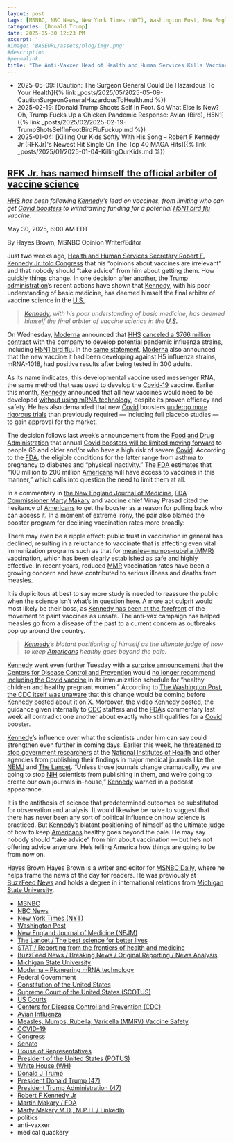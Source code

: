 ```yaml
---
layout: post
tags: [MSNBC, NBC News, New York Times (NYT), Washington Post, New England Journal of Medicine (NEJM), The Lancet / The best science for better lives, STAT / Reporting from the frontiers of health and medicine, BuzzFeed News / Breaking News / Original Reporting / News Analysis, Michigan State University, Moderna – Pioneering mRNA technology, Federal Government, Constitution of the United States, Supreme Court of the United States (SCOTUS), US Courts, Centers for Disease Control and Prevention (CDC), Avian Influenza, Measles Mumps Rubella Varicella (MMRV) Vaccine Safety, COVID-19, Congress, Senate, House of Representatives, President of the United States (POTUS), White House (WH), Donald J Trump, President Donald Trump (47), President Trump Administration (47), Robert F Kennedy Jr, Martin Makary / FDA, Marty Makary M.D. M.P.H. / LinkedIn, politics, anti-vaxxer, medical quackery]
categories: [Donald Trump]
date: 2025-05-30 12:23 PM
excerpt: ''
#image: 'BASEURL/assets/blog/img/.png'
#description:
#permalink:
title: "The Anti-Vaxxer Head of Health and Human Services Kills Vaccine Development for Bird Flu"
---
```


- 2025-05-09: [Caution: The Surgeon General Could Be Hazardous To Your Health]({% link _posts/2025/05/2025-05-09-CautionSurgeonGeneralHazardousToHealth.md %})
- 2025-02-19: [Donald Trump Shoots Self In Foot. So What Else Is New? Oh, Trump Fucks Up a Chicken Pandemic Response: Avian (Bird), H5N1]({% link _posts/2025/02/2025-02-19-TrumpShotsSelfInFootBirdFluFuckup.md %})
- 2025-01-04: [Killing Our Kids Softly With His Song – Robert F Kennedy Jr (RFKJr)'s Newest Hit Single On The Top 40 MAGA Hits]({% link _posts/2025/01/2025-01-04-KillingOurKids.md %})

## [RFK Jr. has named himself the official arbiter of vaccine science](https://www.msnbc.com/opinion/msnbc-opinion/rfk-jr-hhs-vaccines-covid-bird-flu-moderna-rcna209745)

*[HHS](https://www.hhs.gov/) has been following [Kennedy](https://www.hhs.gov/about/leadership/robert-kennedy.html)'s lead on vaccines, from limiting who can get [Covid boosters]() to withdrawing funding for a potential [H5N1 bird flu](https://www.cdc.gov/bird-flu/) vaccine.*

May 30, 2025, 6:00 AM EDT

By Hayes Brown, MSNBC Opinion Writer/Editor

Just two weeks ago, [Health and Human Services Secretary Robert F. Kennedy Jr. told Congress](https://www.msnbc.com/opinion/msnbc-opinion/rfk-jr-testimony-congressional-hearing-vaccine-advice-rcna206890) that his “opinions about vaccines are irrelevant” and that nobody should “take advice” from him about getting them. How quickly things change. In one decision after another, the [Trump](https://www.donaldjtrump.com/) [administration](https://www.whitehouse.gov/)’s recent actions have shown that [Kennedy](https://www.hhs.gov/about/leadership/robert-kennedy.html), with his poor understanding of basic medicine, has deemed himself the final arbiter of vaccine science in the [U.S.](https://www.usa.gov/)

> *[Kennedy](https://www.hhs.gov/about/leadership/robert-kennedy.html), with his poor understanding of basic medicine, has deemed himself the final arbiter of vaccine science in the [U.S.](https://www.usa.gov/)*

On Wednesday, [Moderna](https://www.modernatx.com/) announced that [HHS](https://www.hhs.gov/) [canceled a $766 million contract](https://www.nbcnews.com/health/health-news/trump-administration-cancels-766-million-moderna-contract-fight-future-rcna209707) with the company to develop potential pandemic influenza strains, including [H5N1 bird flu](https://www.cdc.gov/bird-flu/). In the [same statement](https://investors.modernatx.com/news/news-details/2025/Moderna-Announces-Update-on-Investigational-Pandemic-Influenza-Program-/default.aspx), [Moderna](https://www.modernatx.com/) also announced that the new vaccine it had been developing against H5 influenza strains, mRNA-1018, had positive results after being tested in 300 adults.

As its name indicates, this developmental vaccine used messenger RNA, the same method that was used to develop the [Covid-19](https://www.cdc.gov/covid/index.html) vaccine. Earlier this month, [Kennedy](https://www.hhs.gov/about/leadership/robert-kennedy.html) announced that all new vaccines would need to be developed [without using mRNA technology](https://www.nytimes.com/2025/05/01/us/rfk-jr-vaccine-safety-placebos-covid.html), despite its proven efficacy and safety. He has also demanded that new [Covid](https://www.cdc.gov/covid/index.html) boosters [undergo more rigorous trials](https://www.nbcnews.com/health/health-news/fda-panel-says-covid-vaccines-can-stay-fall-access-concerns-rcna208492) than previously required — including full placebo studies — to gain approval for the market.

The decision follows last week’s announcement from the [Food and Drug Administration](https://www.fda.gov/) that annual [Covid boosters will be limited moving forward](https://www.statnews.com/2025/05/20/fda-vaccine-framework-new-covid-shot-recommendations-vinay-prasad-marty-makary/) to people 65 and older and/or who have a high risk of severe [Covid](https://www.cdc.gov/covid/index.html). According to the [FDA](https://www.fda.gov/), the eligible conditions for the latter range from asthma to pregnancy to diabetes and “physical inactivity.” The [FDA](https://www.fda.gov/) estimates that “100 million to 200 million [Americans](https://www.usa.gov/) will have access to vaccines in this manner,” which calls into question the need to limit them at all.

In a commentary in [the New England Journal of Medicine](https://www.nejm.org/doi/full/10.1056/NEJMsb2506929), [FDA](https://www.fda.gov/) [Commissioner Marty Makary](https://www.fda.gov/about-fda/fda-organization/martin-makary) and vaccine chief Vinay Prasad cited the hesitancy of [Americans](https://www.usa.gov/) to get the booster as a reason for pulling back who can access it. In a moment of extreme irony, the pair also blamed the booster program for declining vaccination rates more broadly:

There may even be a ripple effect: public trust in vaccination in general has declined, resulting in a reluctance to vaccinate that is affecting even vital immunization programs such as that for [measles–mumps–rubella (MMR)](https://www.cdc.gov/vaccine-safety/vaccines/mmr.html) vaccination, which has been clearly established as safe and highly effective. In recent years, reduced [MMR](https://www.cdc.gov/vaccine-safety/vaccines/mmr.htm) vaccination rates have been a growing concern and have contributed to serious illness and deaths from measles.

It is duplicitous at best to say more study is needed to reassure the public when the science isn’t what’s in question here. A more apt culprit would most likely be their boss, as [Kennedy has been at the forefront](https://www.msnbc.com/opinion/msnbc-opinion/measles-deaths-texas-rfk-jr-vaccines-rcna195401) of the movement to paint vaccines as unsafe. The anti-vax campaign has helped measles go from a disease of the past to a current concern as outbreaks pop up around the country.

> *[Kennedy](https://www.hhs.gov/about/leadership/robert-kennedy.html)’s blatant positioning of himself as the ultimate judge of how to keep [Americans](https://www.usa.gov/) healthy goes beyond the pale.*

[Kennedy](https://www.hhs.gov/about/leadership/robert-kennedy.html) went even further Tuesday with a [surprise announcement](https://x.com/seckennedy/status/1927368440811008138?s=46) that the [Centers for Disease Control and Prevention](https://www.cdc.gov/) would [no longer recommend including the Covid vaccine](https://www.nbcnews.com/health/health-news/covid-vaccine-kids-pregnant-women-cdc-recommendation-rfk-jr-rcna207312) in its immunization schedule for “healthy children and healthy pregnant women.” According to [The Washington Post](https://www.washingtonpost.com/), [the CDC itself was unaware](https://www.washingtonpost.com/health/2025/05/28/vaccines-cdc-rfk-jr-covid/) that this change would be coming before [Kennedy](https://www.hhs.gov/about/leadership/robert-kennedy.html) posted about it on [X](https://x.com/). Moreover, the video [Kennedy](https://www.hhs.gov/about/leadership/robert-kennedy.html) posted, the guidance given internally to [CDC](https://www.cdc.gov/) staffers and the [FDA](https://www.fda.gov/)’s commentary last week all contradict one another about exactly who still qualifies for a [Covid](https://www.cdc.gov/covid/index.html) booster.

[Kennedy](https://www.hhs.gov/about/leadership/robert-kennedy.html)’s influence over what the scientists under him can say could strengthen even further in coming days. Earlier this week, he [threatened to stop government researchers](https://www.politico.com/news/2025/05/27/rfk-jr-nih-scientists-medical-journals-jama-lancet-nejm-00371349) at the [National Institutes of Health](https://www.nih.gov/) and other agencies from publishing their findings in major medical journals like the [NEMJ](https://www.nejm.org/) and [The Lancet](https://www.thelancet.com/). “Unless those journals change dramatically, we are going to stop [NIH](https://www.nih.gov/) scientists from publishing in them, and we’re going to create our own journals in-house,” [Kennedy](https://www.hhs.gov/about/leadership/robert-kennedy.html) warned in a podcast appearance.

It is the antithesis of science that predetermined outcomes be substituted for observation and analysis. It would likewise be naive to suggest that there has never been any sort of political influence on how science is practiced. But [Kennedy](https://www.hhs.gov/about/leadership/robert-kennedy.html)’s blatant positioning of himself as the ultimate judge of how to keep [Americans](https://www.usa.gov/) healthy goes beyond the pale. He may say nobody should “take advice” from him about vaccination — but he’s not offering advice anymore. He’s telling America how things are going to be from now on.

Hayes Brown
Hayes Brown is a writer and editor for [MSNBC Daily](https://www.msnbc.com/), where he helps frame the news of the day for readers. He was previously at [BuzzFeed News](https://www.buzzfeednews.com/) and holds a degree in international relations from [Michigan State University](https://msu.edu/).

- [MSNBC](https://www.msnbc.com/)
- [NBC News](https://www.nbcnews.com/)
- [New York Times (NYT)](https://www.nytimes.com/)
- [Washington Post](https://www.washingtonpost.com/)
- [New England Journal of Medicine (NEJM)](https://www.nejm.org/)
- [The Lancet / The best science for better lives](https://www.thelancet.com/)
- [STAT / Reporting from the frontiers of health and medicine](https://www.statnews.com/)
- [BuzzFeed News / Breaking News / Original Reporting / News Analysis](https://www.buzzfeednews.com/)
- [Michigan State University](https://msu.edu/)
- [Moderna – Pioneering mRNA technology](https://www.modernatx.com/)
- Federal Government 
- [Constitution of the United States](https://constitution.congress.gov/)
- [Supreme Court of the United States (SCOTUS)](https://www.supremecourt.gov/)
- [US Courts](https://www.uscourts.gov/)
- [Centers for Disease Control and Prevention (CDC)](https://www.cdc.gov/)
- [Avian Influenza](https://www.cdc.gov/bird-flu/)
- [Measles, Mumps, Rubella, Varicella (MMRV) Vaccine Safety](https://www.cdc.gov/vaccine-safety/vaccines/mmr.html)
- [COVID-19](https://www.cdc.gov/covid/index.html)
- [Congress](https;//www.congress.gov/)
- [Senate](https://www.senate.gov/)
- [House of Representatives](https://www.house.gov/)
- [President of the United States (POTUS)](https://www.whitehouse.gov/)
- [White House (WH)](https://www.whitehouse.gov/)
- [Donald J Trump](https://www.donaldjtrump.com/)
- [President Donald Trump (47)](https://www.whitehouse.gov/administration/donald-j-trump/)
- [President Trump Administration (47)](https://www.whitehouse.gov/administration/)
- [Robert F Kennedy Jr](https://www.hhs.gov/about/leadership/robert-kennedy.html)
- [Martin Makary / FDA](https://www.fda.gov/about-fda/fda-organization/martin-makary)
- [Marty Makary M.D., M.P.H. / LinkedIn](https://www.linkedin.com/in/martymakary/)
- politics
- anti-vaxxer 
- medical quackery 
